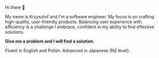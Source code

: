 Hi there :wave:

My name is Krzysztof and I'm a software engineer. My focus is on crafting high-quality, user-friendly products. Balancing user experience with efficiency is a challenge I embrace, confident in my ability to find effective solutions. 

**Give me a problem and I will find a solution.**

Fluent in English and Polish. Advanced in Japanese (N2 level).
